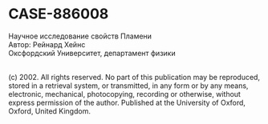 # CASE-886008

Научное исследование свойств Пламени
<br>Автор: Рейнард Хейнс
<br>Оксфордский Университет, департамент физики




<br>(с) 2002.
All rights reserved. No part of this publication may be reproduced, stored in a retrieval
system, or transmitted, in any form or by any means, electronic, mechanical, photocopying, recording or otherwise, without express permission of the author.
Published at the University of Oxford, Oxford, United Kingdom.
